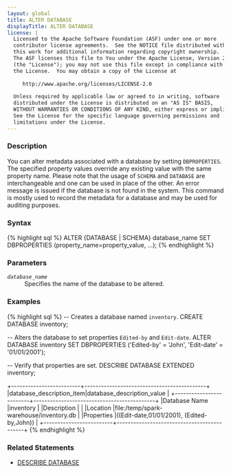 ```yaml
---
layout: global
title: ALTER DATABASE
displayTitle: ALTER DATABASE
license: |
  Licensed to the Apache Software Foundation (ASF) under one or more
  contributor license agreements.  See the NOTICE file distributed with
  this work for additional information regarding copyright ownership.
  The ASF licenses this file to You under the Apache License, Version 2.0
  (the "License"); you may not use this file except in compliance with
  the License.  You may obtain a copy of the License at
 
     http://www.apache.org/licenses/LICENSE-2.0
 
  Unless required by applicable law or agreed to in writing, software
  distributed under the License is distributed on an "AS IS" BASIS,
  WITHOUT WARRANTIES OR CONDITIONS OF ANY KIND, either express or implied.
  See the License for the specific language governing permissions and
  limitations under the License.
---
```

### Description
You can alter metadata associated with a database by setting `DBPROPERTIES`.  The specified property
values override any existing value with the same property name. Please note that the usage of 
`SCHEMA` and `DATABASE` are interchangeable and one can be used in place of the other. An error message
is issued if the database is not found in the system. This command is mostly used to record the metadata
for a database and may be used for auditing purposes.

### Syntax
{% highlight sql %}
ALTER {DATABASE | SCHEMA} database_name SET DBPROPERTIES (property_name=property_value, ...);
{% endhighlight %}

### Parameters
<dl>
  <dt><code><em>database_name</em></code></dt>
  <dd>Specifies the name of the database to be altered.</dd>
</dl>

### Examples
{% highlight sql %}
-- Creates a database named `inventory`.
CREATE DATABASE inventory;

-- Alters the database to set properties `Edited-by` and `Edit-date`.
ALTER DATABASE inventory SET DBPROPERTIES ('Edited-by' = 'John', 'Edit-date' = '01/01/2001');

-- Verify that properties are set.
DESCRIBE DATABASE EXTENDED inventory;

   +-------------------------+--------------------------------------------+
   |database_description_item|database_description_value                  |
   +-------------------------+--------------------------------------------+
   |Database Name            |inventory                                   |
   |Description              |                                            |
   |Location                 |file:/temp/spark-warehouse/inventory.db     |
   |Properties               |((Edit-date,01/01/2001), (Edited-by,John))  |
   +-------------------------+--------------------------------------------+
{% endhighlight %}

### Related Statements
- [DESCRIBE DATABASE](sql-ref-syntax-aux-describe-database.html)
